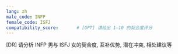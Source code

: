 ```yaml
---
lang: zh
male_code: INFP
female_code: ISFJ
compatibility_score:       # [GPT] 请给出 1–10 的契合度评分
---
```


[DR] 请分析 INFP 男与 ISFJ 女的契合度, 互补优势, 潜在冲突, 相处建议等

